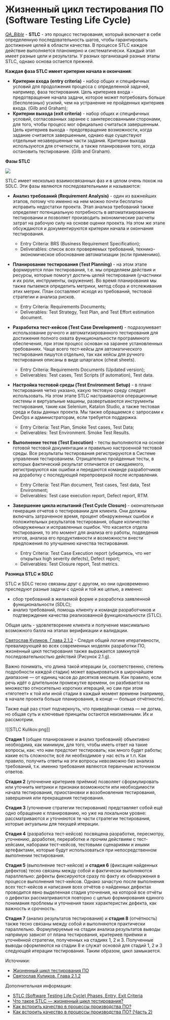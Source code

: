 # Жизненный цикл тестирования ПО (Software Testing Life Cycle)

[*QA_Bible*](https://vladislaveremeev.gitbook.io/qa_bible/sdlc-i-stlc/zhiznennyi-cikl-testirovaniya-po-stlc-software-testing-lifecycle) - 
**STLC** - это процесс тестирования, который включает в себя определенную последовательность шагов, чтобы гарантировать достижение целей в области качества. В процессе STLC каждое действие выполняется планомерно и систематически. Каждый этап имеет разные цели и результаты. У разных организаций разные этапы STLC, однако основа остается прежней.

**Каждая фаза STLC имеет критерии начала и окончания**:
- **Критерии входа (entry criteria)** - набор общих и специфичных условий для продолжения процесса с определенной задачей, например, фаза тестирования. Цель критериев входа - предотвращение начала задачи, которое может потребовать больше (бесполезных) усилий, чем на устранение не пройденных критериев входа. (Gilb and Graham);
- **Критерии выхода (exit criteria)** - набор общих и специфичных условий, согласованных заранее с заинтересованными сторонами, для того, чтобы процесс мог официально считаться завершенным. Цель критериев выхода - предотвращение возможности, когда задание считается завершенным, однако еще существуют отдельные незавершенные части задания. Критерии выхода используются для отчетности, а также планирования того, когда остановить тестирование. (Gilb and Graham).

**Фазы STLC**

![](https://bambooagile.eu/insights/wp-content/uploads/2021/01/In-article-STLC-copy.png)

STLC имеет несколько взаимосвязанных фаз и в целом очень похож на SDLC. Эти фазы являются последовательными и называются:
- **Анализ требований (Requirement Analysis)** - один из важнейших этапов, потому что именно на нем можно почти бесплатно исправить недостатки проекта. Этап анализа требований также определяет потенциальную потребность в автоматизированном тестировании и позволяет производить экономические расчеты затрат на рабочую силу на основе оценки проекта. На этом же этапе обсуждаются и документируются критерии начала и окончания тестирования.
    - Entry Criteria: BRS (Business Requirement Specification);
    - Deliverables: список всех проверяемых требований, технико-экономическое обоснование автоматизации (если применимо).

- **Планирование тестирования (Test Planning)** - на этом этапе формируется план тестирования, т.е. мы определяем действия и ресурсы, которые помогут достичь целей тестирования (участники и их роли, инструменты, окружение). Во время планирования мы также пытаемся определить метрики, метод сбора и отслеживания этих метрик. План составляют исходя из требований, тестовой стратегии и анализа рисков.
    - Entry Criteria: Requirements Documents;
    - Deliverables: Test Strategy, Test Plan, and Test Effort estimation document.

- **Разработка тест-кейсов (Test Case Development)** - подразумевает использование ручного и автоматизированного тестирования для достижения полного охвата функциональности программного обеспечения, при этом процесс основан на заранее установленных требованиях. Чаще всего тест-кейсы для автоматического тестирования пишутся отдельно, так как кейсы для ручного тестирования описаны в виде шпаргалок (cheat sheets).
    - Entry Criteria: Requirements Documents (Updated version);
    - Deliverables: Test cases, Test Scripts (if automation), Test data.

- **Настройка тестовой среды (Test Environment Setup)** - в плане тестирования четко указано, какую тестовую среду следует использовать. На этом этапе STLC настраиваются операционные системы и виртуальные машины, развертываются инструменты тестирования, такие как Selenium, Katalon Studio, а также тестовая среда и базы данных проекта. Мы также обращаемся с запросами к DevOps и администраторам, если требуется поддержка.
    - Entry Criteria: Test Plan, Smoke Test cases, Test Data;
    - Deliverables: Test Environment. Smoke Test Results.

- **Выполнение тестов (Test Execution)** - тесты выполняются на основе готовой тестовой документации и правильно настроенной тестовой среды. Все результаты тестирования регистрируются в Системе управления тестированием. Отрицательно пройденные тесты, в которых фактический результат отличается от ожидаемого, регистрируются как ошибки и передаются команде разработчиков на доработку с последующей перепроверкой после исправления.
    - Entry Criteria: Test Plan document, Test cases, Test data, Test Environment;
    - Deliverables: Test case execution report, Defect report, RTM.

- **Завершение цикла испытаний (Test Cycle Closure)** - окончательная генерация отчетов о тестировании для клиента. Они должны включать затраченное время, процент обнаруженных ошибок и положительных результатов тестирования, общее количество обнаруженных и исправленных ошибок. Что касается отдела тестирования, то это момент для анализа его работы, подведения итогов, анализа его продуктивности и возможности внести предложения по улучшению качества тестирования.
    - Entry Criteria: Test Case Execution report (убедитесь, что нет открытых high severity defects), Defect report;
    - Deliverables: Test Closure report, Test metrics.

**Разница STLC и SDLC**

STLC и SDLC тесно связаны друг с другом, но они одновременно преследуют разные задачи с одной и той же целью, а именно:
- сбор требований в желаемой форме и разработка заявленной функциональности (SDLC);
- анализ требований, помощь клиенту и команде разработчиков и подтверждение качества реализованной функциональности (STLC).

Общая цель - удовлетворение клиента и получение максимально возможного балла на этапах верификации и валидации.

[Святослав Куликов. Глава 2.1.2](https://svyatoslav.biz/software_testing_book/) - 
Следуя общей логике итеративности, превалирующей во всех современных моделях разработки ПО, жизненный цикл тестирования также выражается замкнутой последовательностью действий (Рисунок 2.1.g).

Важно понимать, что длина такой итерации (и, соответственно, степень подробности каждой стадии) может варьироваться в широчайшем диапазоне — от единиц часов до десятков месяцев. Как правило, если речь идёт о длительном промежутке времени, он разбивается на множество относительно коротких итераций, но сам при этом «тяготеет» к той или иной стадии в каждый момент времени (например, в начале проекта больше планирования, в конце — больше отчётности).

Также ещё раз стоит подчеркнуть, что приведённая схема — не догма, но общая суть и ключевые принципы остаются неизменными. Их и рассмотрим.

![[STLC Kulikov.png]]

**Стадия 1** (общее планирование и анализ требований) объективно необходима, как минимум, для того, чтобы иметь ответ на такие вопросы, как: что нам предстоит тестировать; как много будет работы; какие есть сложности; всё ли необходимое у нас есть и т.п. Как правило, получить ответы на эти вопросы невозможно без анализа требований, т.к. именно требования являются первичным источником ответов.

**Стадия 2** (уточнение критериев приёмки) позволяет сформулировать или уточнить метрики и признаки возможности или необходимости начала тестирования, приостановки и возобновления тестирования, завершения или прекращения тестирования.

**Стадия 3** (уточнение стратегии тестирования) представляет собой ещё одно обращение к планированию, но уже на локальном уровне: рассматриваются и уточняются те части стратегии тестирования, которые актуальны для текущей итерации.

**Стадия 4** (разработка тест-кейсов) посвящена разработке, пересмотру, уточнению, доработке, переработке и прочим действиям с тест-кейсами, наборами тест-кейсов, тестовыми сценариями и иными артефактами, которые будут использоваться при непосредственном выполнении тестирования.

**Стадия 5** (выполнение тест-кейсов) и **стадия 6** (фиксация найденных дефектов) тесно связаны между собой и фактически выполняются параллельно: дефекты фиксируются сразу по факту их обнаружения в процессе выполнения тест-кейсов. Однако зачастую после выполнения всех тест-кейсов и написания всех отчётов о найденных дефектах проводится явно выделенная стадия уточнения, на которой все отчёты о дефектах рассматриваются повторно с целью формирования единого понимания проблемы и уточнения таких характеристик дефекта, как важность и срочность.

**Стадия 7** (анализ результатов тестирования) и **стадия 8** (отчётность) также тесно связаны между собой и выполняются практически параллельно. Формулируемые на стадии анализа результатов выводы напрямую зависят от плана тестирования, критериев приёмки и уточнённой стратегии, полученных на стадиях 1, 2 и 3. Полученные выводы оформляются на стадии 8 и служат основой для стадий 1, 2 и 3 следующей итерации тестирования. Таким образом, цикл замыкается.

Источники:
- [Жизненный цикл тестирования ПО](https://vladislaveremeev.gitbook.io/qa_bible/sdlc-i-stlc/zhiznennyi-cikl-testirovaniya-po-stlc-software-testing-lifecycle)
- [Святослав Куликов. Глава 2.1.2](https://svyatoslav.biz/software_testing_book/)

Дополнительная информация:
- [STLC (Software Testing Life Cycle) Phases, Entry, Exit Criteria](https://www.guru99.com/software-testing-life-cycle.html)
- [Что такое STLC — жизненный цикл тестирования?](https://testengineer.ru/zhiznennyj-cikl-testirovaniya-prilozhenij/#:~:text=%D0%A7%D1%82%D0%BE%20%D1%82%D0%B0%D0%BA%D0%BE%D0%B5%20STLC%20%E2%80%94%20%D0%B6%D0%B8%D0%B7%D0%BD%D0%B5%D0%BD%D0%BD%D1%8B%D0%B9%20%D1%86%D0%B8%D0%BA%D0%BB%20%D1%82%D0%B5%D1%81%D1%82%D0%B8%D1%80%D0%BE%D0%B2%D0%B0%D0%BD%D0%B8%D1%8F%3F&text=STLC%2C%20%D0%B8%D0%BB%D0%B8%20%D0%B6%D0%B8%D0%B7%D0%BD%D0%B5%D0%BD%D0%BD%D1%8B%D0%B9%20%D1%86%D0%B8%D0%BA%D0%BB%20%D1%82%D0%B5%D1%81%D1%82%D0%B8%D1%80%D0%BE%D0%B2%D0%B0%D0%BD%D0%B8%D1%8F,%D0%B4%D0%B5%D0%B9%D1%81%D1%82%D0%B2%D0%B8%D1%8F%20%D0%BF%D0%BE%20%D0%B2%D0%B5%D1%80%D0%B8%D1%84%D0%B8%D0%BA%D0%B0%D1%86%D0%B8%D0%B8%20%D0%B8%20%D0%B2%D0%B0%D0%BB%D0%B8%D0%B4%D0%B0%D1%86%D0%B8%D0%B8.)
- [Как встроить качество в процессы производства ПО?](https://habr.com/ru/post/590639/)
- [Как встроить качество в процессы производства ПО? (Часть 2)](https://habr.com/ru/post/591993/)